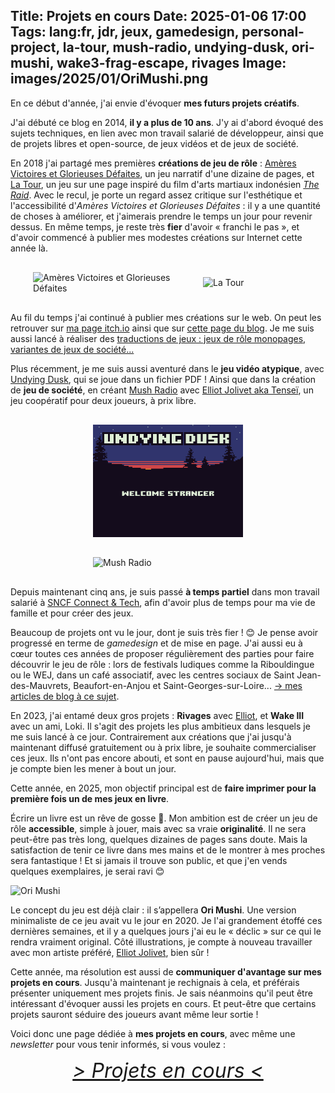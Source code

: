 Title: Projets en cours
Date: 2025-01-06 17:00
Tags: lang:fr, jdr, jeux, gamedesign, personal-project, la-tour, mush-radio, undying-dusk, ori-mushi, wake3-frag-escape, rivages
Image: images/2025/01/OriMushi.png
---

En ce début d'année, j'ai envie d'évoquer **mes futurs projets créatifs**.

J'ai débuté ce blog en 2014, **il y a plus de 10 ans**.
J'y ai d'abord évoqué des sujets techniques, en lien avec mon travail salarié de développeur,
ainsi que de projets libres et open-source, de jeux vidéos et de jeux de société.

En 2018 j'ai partagé mes premières **créations de jeu de rôle** :
[Amères Victoires et Glorieuses Défaites](ameres-victoires-et-glorieuses-defaites.html),
un jeu narratif d'une dizaine de pages,
et [La Tour](la-tour-et-cheat-your-own-adventure.html), un jeu sur une page inspiré du film d'arts martiaux indonésien _[The Raid](https://en.wikipedia.org/wiki/The_Raid_%282011_film%29)_.
Avec le recul, je porte un regard assez critique sur l'esthétique et l'accessibilité d'_Amères Victoires et Glorieuses Défaites_ : il y a une quantité de choses à améliorer, et j'aimerais prendre le temps un jour pour revenir dessus. En même temps, je reste très **fier** d'avoir « franchi le pas », et d'avoir commencé à publier mes modestes créations sur Internet cette année là.

<div class="side-by-side">
  <img class="miniature" alt="Amères Victoires et Glorieuses Défaites" src="images/2025/01/gdav-miniature.png">
  <img class="miniature thin" alt="La Tour" src="images/2025/01/LaTour-miniature.png">
</div>

Au fil du temps j'ai continué à publier mes créations sur le web.
On peut les retrouver sur [ma page itch.io](https://lucas-c.itch.io/)
ainsi que sur [cette page du blog](pages/jeux-de-role.html).
Je me suis aussi lancé à réaliser des [traductions de jeux : jeux de rôle monopages, variantes de jeux de société...](tag/traduction.html)

Plus récemment, je me suis aussi aventuré dans le **jeu vidéo atypique**, avec [Undying Dusk](https://lucas-c.itch.io/undying-dusk), qui se joue dans un fichier PDF !
Ainsi que dans la création de **jeu de société**, en créant [Mush Radio](https://mush-radio.chezsoi.org/) avec [Elliot Jolivet aka Tenseï](https://illutensei.com/), un jeu coopératif pour deux joueurs, à prix libre.

<div class="side-by-side">
  <img class="miniature" alt="Undying Dusk" src="https://raw.githubusercontent.com/Lucas-C/undying-dusk/main/trailer/undying-dusk-trailer2.gif">
  <img class="miniature" alt="Mush Radio" src="images/2021/03/MushRadioCard.jpg">
</div>

Depuis maintenant cinq ans, je suis passé **à temps partiel** dans mon travail salarié à [SNCF Connect & Tech](https://www.sncf-connect-tech.fr/), afin d'avoir plus de temps pour ma vie de famille et pour créer des jeux.

Beaucoup de projets ont vu le jour, dont je suis très fier ! 😊
Je pense avoir progressé en terme de _gamedesign_ et de mise en page.
J'ai aussi eu à cœur toutes ces années de proposer régulièrement des parties pour faire découvrir le jeu de rôle : lors de festivals ludiques comme la Ribouldingue ou le WEJ, dans un café associatif, avec les centres sociaux de Saint Jean-des-Mauvrets, Beaufort-en-Anjou et Saint-Georges-sur-Loire...
[→ mes articles de blog à ce sujet](tag/faire-decouvrir-le-jdr.html).

En 2023, j'ai entamé deux gros projets :
**Rivages** avec [Elliot](https://illutensei.com/), et **Wake III** avec un ami, Loki.
Il s'agit des projets les plus ambitieux dans lesquels je me suis lancé à ce jour.
Contrairement aux créations que j'ai jusqu'à maintenant diffusé gratuitement ou à prix libre,
je souhaite commercialiser ces jeux.
Ils n'ont pas encore abouti, et sont en pause aujourd'hui, mais que je compte bien les mener à bout un jour.

Cette année, en 2025, mon objectif principal est de **faire imprimer pour la première fois un de mes jeux en livre**.

Écrire un livre est un rêve de gosse 🤩.
Mon ambition est de créer un jeu de rôle **accessible**, simple à jouer, mais avec sa vraie **originalité**.
Il ne sera peut-être pas très long, quelques dizaines de pages sans doute.
Mais la satisfaction de tenir ce livre dans mes mains et de le montrer à mes proches sera fantastique !
Et si jamais il trouve son public, et que j'en vends quelques exemplaires, je serai ravi 😊

<img alt="Ori Mushi" src="images/2025/01/OriMushi.png" style="max-width: 20rem">

Le concept du jeu est déjà clair : il s’appellera **Ori Mushi**.
Une version minimaliste de ce jeu avait vu le jour en 2020.
Je l'ai grandement étoffé ces dernières semaines,
et il y a quelques jours j'ai eu le « déclic » sur ce qui le rendra vraiment original.
Côté illustrations, je compte à nouveau travailler avec mon artiste préféré, [Elliot Jolivet](https://illutensei.com/), bien sûr !

Cette année, ma résolution est aussi de **communiquer d'avantage sur mes projets en cours**.
Jusqu'à maintenant je rechignais à cela, et préférais présenter uniquement mes projets finis.
Je sais néanmoins qu'il peut être intéressant d'évoquer aussi les projets en cours.
Et peut-être que certains projets sauront séduire des joueurs avant même leur sortie !

Voici donc une page dédiée à **mes projets en cours**,
avec même une _newsletter_ pour vous tenir informés, si vous voulez :

<div style="font-size: 2rem; text-align: center">
    <em><a href="pages/projets-en-cours.html"> > Projets en cours < </a></em>
</div>
<br>

<style>
.side-by-side {
  display: flex;
  justify-content: center;
  align-items: center;
  flex-flow: wrap;
}
img.miniature { margin: 1rem; width: 15rem; max-width: 50%; }
img.miniature.thin { width: 10rem }
</style>

<!-- Com'
* [x] https://lucas-c.itch.io/
* [x] https://chezsoi.org/lucas/blog/pages/jeux-de-role.html
* [x] Links in https://github.com/Lucas-C/jdr README.md & index.md
* [ ] mon Discord
* [ ] post sur le fil Ludochaordic du Discord CestPadDuJdr
* [ ] email aux amis
* [ ] Signal famille Cesbron
* [ ] https://opale-roliste.com/forum/ressources/vos-creations/
-->
